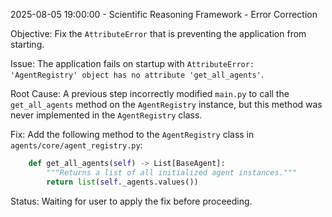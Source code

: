 2025-08-05 19:00:00 - Scientific Reasoning Framework - Error Correction

Objective: Fix the `AttributeError` that is preventing the application from starting.

Issue: The application fails on startup with `AttributeError: 'AgentRegistry' object has no attribute 'get_all_agents'`.

Root Cause: A previous step incorrectly modified `main.py` to call the `get_all_agents` method on the `AgentRegistry` instance, but this method was never implemented in the `AgentRegistry` class.

Fix: Add the following method to the `AgentRegistry` class in `agents/core/agent_registry.py`:

```python
    def get_all_agents(self) -> List[BaseAgent]:
        """Returns a list of all initialized agent instances."""
        return list(self._agents.values())
```

Status: Waiting for user to apply the fix before proceeding.
